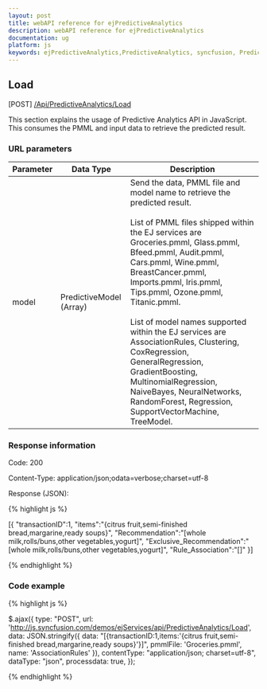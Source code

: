 ```yaml
---
layout: post
title: webAPI reference for ejPredictiveAnalytics
description: webAPI reference for ejPredictiveAnalytics
documentation: ug
platform: js
keywords: ejPredictiveAnalytics,PredictiveAnalytics, syncfusion, PredictiveAnalytics webapi
---
```


## Load

 [POST] [/Api/PredictiveAnalytics/Load](http://js.syncfusion.com/demos/ejServices/api/PredictiveAnalytics/Load)

This section explains the usage of Predictive Analytics API in JavaScript. This consumes the PMML and input data to retrieve the predicted result.

### URL parameters

|  Parameter |  Data Type |  Description | 
|---|---|---|
| model  | PredictiveModel (Array)  | Send the data, PMML file and model name to retrieve the predicted result. <br><br> List of PMML files shipped within the EJ services are Groceries.pmml, Glass.pmml, Bfeed.pmml, Audit.pmml, Cars.pmml, Wine.pmml, BreastCancer.pmml, Imports.pmml, Iris.pmml, Tips.pmml, Ozone.pmml, Titanic.pmml. <br><br> List of model names supported within the EJ services are AssociationRules, Clustering, CoxRegression, GeneralRegression, GradientBoosting, MultinomialRegression, NaiveBayes, NeuralNetworks, RandomForest, Regression, SupportVectorMachine, TreeModel.  |  


### Response information 

Code: 200

Content-Type: application/json;odata=verbose;charset=utf-8

Response (JSON):   

{% highlight js %}

[{
    "transactionID":1,
    "items":"{citrus fruit,semi-finished bread,margarine,ready soups}",
    "Recommendation":"[whole milk,rolls/buns,other vegetables,yogurt]",
    "Exclusive_Recommendation":"[whole milk,rolls/buns,other vegetables,yogurt]",
    "Rule_Association":"[]"
}]

{% endhighlight %}


### Code example 


{% highlight js %}

$.ajax({
        type: "POST",
        url: 'http://js.syncfusion.com/demos/ejServices/api/PredictiveAnalytics/Load',
        data: JSON.stringify({ data: "[{transactionID:1,items:'{citrus fruit,semi-finished bread,margarine,ready soups}'}]", pmmlFile: 'Groceries.pmml', name: 'AssociationRules' }),
        contentType: "application/json; charset=utf-8",
        dataType: "json",
        processdata: true,
 });

{% endhighlight %}